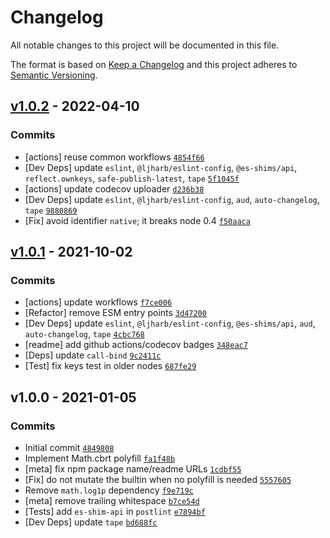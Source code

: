 # Changelog

All notable changes to this project will be documented in this file.

The format is based on [Keep a Changelog](https://keepachangelog.com/en/1.0.0/)
and this project adheres to [Semantic Versioning](https://semver.org/spec/v2.0.0.html).

## [v1.0.2](https://github.com/es-shims/Math.cbrt/compare/v1.0.1...v1.0.2) - 2022-04-10

### Commits

- [actions] reuse common workflows [`4854f66`](https://github.com/es-shims/Math.cbrt/commit/4854f66c074a990bf411b84d0590134ceaeccdb4)
- [Dev Deps] update `eslint`, `@ljharb/eslint-config`, `@es-shims/api`, `reflect.ownkeys`, `safe-publish-latest`, `tape` [`5f1045f`](https://github.com/es-shims/Math.cbrt/commit/5f1045faa8aec410f76650169c85d6241af8aaca)
- [actions] update codecov uploader [`d236b38`](https://github.com/es-shims/Math.cbrt/commit/d236b38af53df24b97ac4bd345d56a07b1ae776d)
- [Dev Deps] update `eslint`, `@ljharb/eslint-config`, `aud`, `auto-changelog`, `tape` [`9880869`](https://github.com/es-shims/Math.cbrt/commit/988086910ceaabf0da4a412e9b803d00b0d93629)
- [Fix] avoid identifier `native`; it breaks node 0.4 [`f50aaca`](https://github.com/es-shims/Math.cbrt/commit/f50aaca1c97bb8a0e63c2cee19499898c13c3d5a)

## [v1.0.1](https://github.com/es-shims/Math.cbrt/compare/v1.0.0...v1.0.1) - 2021-10-02

### Commits

- [actions] update workflows [`f7ce006`](https://github.com/es-shims/Math.cbrt/commit/f7ce006eda23ab8efb79a7f3b05fcbeae306e740)
- [Refactor] remove ESM entry points [`3d47200`](https://github.com/es-shims/Math.cbrt/commit/3d472004f2163655eda22db079dd90a5a2e0bf08)
- [Dev Deps] update `eslint`, `@ljharb/eslint-config`, `@es-shims/api`, `aud`, `auto-changelog`, `tape` [`4cbc768`](https://github.com/es-shims/Math.cbrt/commit/4cbc768fe825ce99c0c8442036b968660ca4dcea)
- [readme] add github actions/codecov badges [`348eac7`](https://github.com/es-shims/Math.cbrt/commit/348eac7aaefa966ce8e47d921cbc991e0955cd88)
- [Deps] update `call-bind` [`9c2411c`](https://github.com/es-shims/Math.cbrt/commit/9c2411c601c4e9d2a2f1b65c5614d83e0797369e)
- [Test] fix keys test in older nodes [`687fe29`](https://github.com/es-shims/Math.cbrt/commit/687fe29776385dee05a422a7fdd7048a53a14008)

## v1.0.0 - 2021-01-05

### Commits

- Initial commit [`4849808`](https://github.com/es-shims/Math.cbrt/commit/484980896b304656384c488d1d94b7d84f49cfe9)
- Implement Math.cbrt polyfill [`fa1f48b`](https://github.com/es-shims/Math.cbrt/commit/fa1f48bf4ca64d479f94c0896d48af535b3efe20)
- [meta] fix npm package name/readme URLs [`1cdbf55`](https://github.com/es-shims/Math.cbrt/commit/1cdbf55fae252504408b13adf7ff45010ce7cab7)
- [Fix] do not mutate the builtin when no polyfill is needed [`5557605`](https://github.com/es-shims/Math.cbrt/commit/5557605dec14cea2f89cfaf863977ad8f07f1e06)
- Remove `math.log1p` dependency [`f9e719c`](https://github.com/es-shims/Math.cbrt/commit/f9e719cc3b343efb53d861c961a076adf8cab98f)
- [meta] remove trailing whitespace [`b7ce54d`](https://github.com/es-shims/Math.cbrt/commit/b7ce54d45de9af752c8159ae72fd38785ca9aced)
- [Tests] add `es-shim-api` in `postlint` [`e7894bf`](https://github.com/es-shims/Math.cbrt/commit/e7894bfef2deb568cde0d12c12515e1a054d8746)
- [Dev Deps] update `tape` [`bd688fc`](https://github.com/es-shims/Math.cbrt/commit/bd688fcef4dc221f6a152947e94b2bcaf05b5325)

